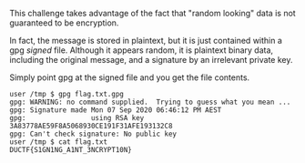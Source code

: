 This challenge takes advantage of the fact that "random looking" data is not guaranteed to be encryption.

In fact, the message is stored in plaintext, but it is just contained within a gpg *signed* file. Although it appears random, it is plaintext binary data, including the original message, and a signature by an irrelevant private key.

Simply point gpg at the signed file and you get the file contents.

```
user /tmp $ gpg flag.txt.gpg
gpg: WARNING: no command supplied.  Trying to guess what you mean ...
gpg: Signature made Mon 07 Sep 2020 06:46:12 PM AEST
gpg:                using RSA key 3A83778AE59F8A5068930CE191F31AFE193132C8
gpg: Can't check signature: No public key
user /tmp $ cat flag.txt
DUCTF{S1GN1NG_A1NT_3NCRYPT10N}
```
